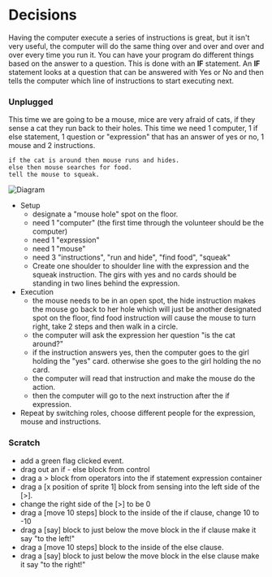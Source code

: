 # Decisions

Having the computer execute a series of instructions is great, but it isn't very useful, the computer will do the same thing over and over and over and over every time you run it.  You can have your program do different things based on the answer to a question.  This is done with an **IF** statement.  An **IF** statement looks at a question that can be answered with Yes or No and then tells the computer which line of instructions to start executing next.

### Unplugged
This time we are going to be a mouse, mice are very afraid of cats, if they sense a cat 
they run back to their holes. This time we need 1 computer, 1 if else statement, 1 question 
or "expression" that has an answer of yes or no, 1 mouse and 2 instructions.

```
if the cat is around then mouse runs and hides.
else then mouse searches for food.
tell the mouse to squeak.
```
![Diagram](https://raw.githubusercontent.com/coderdojoindy/GirlsIncWorkshop2014/master/images/if_else_activity.png)
+ Setup
  + designate a "mouse hole" spot on the floor. 
  + need 1 "computer" (the first time through the volunteer should be the computer)
  + need 1 "expression"
  + need 1 "mouse"
  + need 3 "instructions", "run and hide", "find food", "squeak"
  + Create one shoulder to shoulder line with the expression and the squeak instruction.
    The girs with yes and no cards should be standing in two lines behind the expression.
+ Execution
  + the mouse needs to be in an open spot, the hide instruction makes the 
    mouse go back to her hole which will just be another designated spot on the floor, find food instruction
    will cause the mouse to turn right, take 2 steps and then walk in a circle.
  + the computer will ask the expression her question "is the cat around?"
  + if the instruction answers yes, then the computer goes to the girl holding the "yes" card. otherwise she goes to the girl holding the no card.
  + the computer will read that instruction and make the mouse do the action.
  + then the computer will go to the next instruction after the if expression.
+ Repeat by switching roles, choose different people for the expression, mouse and instructions.

### Scratch

+ add a green flag clicked event.
+ drag out an if - else block from control
+ drag a > block from operators into the if statement expression container
+ drag a [x position of sprite 1] block from sensing into the left side of the [>].
+ change the right side of the [>] to be 0
+ drag a [move 10 steps] block to the inside of the if clause, change 10 to -10
+ drag a [say] block to just below the move block in the if clause make it say "to the left!"
+ drag a [move 10 steps] block to the inside of the else clause.
+ drag a [say] block to just below the move block in the else clause make it say "to the right!"

